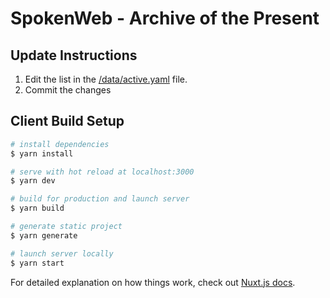 # SpokenWeb - Archive of the Present

## Update Instructions

1. Edit the list in the [/data/active.yaml](https://github.com/spokenwebsites/archiveofthepresent-nuxt/edit/main/data/active.yaml) file.
2. Commit the changes

## Client Build Setup

```bash
# install dependencies
$ yarn install

# serve with hot reload at localhost:3000
$ yarn dev

# build for production and launch server
$ yarn build

# generate static project
$ yarn generate

# launch server locally
$ yarn start

```

For detailed explanation on how things work, check out [Nuxt.js docs](https://nuxtjs.org).
